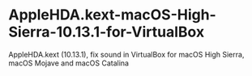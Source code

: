 # AppleHDA.kext-macOS-High-Sierra-10.13.1-for-VirtualBox
AppleHDA.kext (10.13.1), fix sound in VirtualBox for macOS High Sierra, macOS Mojave and macOS Catalina
